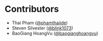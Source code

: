 # Contributors

* Thai Pham ([@phamthaiide](https://crowdin.com/profile/phamthaiide))
* Steven Silvester ([@blink1073](https://crowdin.com/profile/blink1073))
* BaoGiang HoangVu ([@baogianghoangvu](https://crowdin.com/profile/baogianghoangvu))
